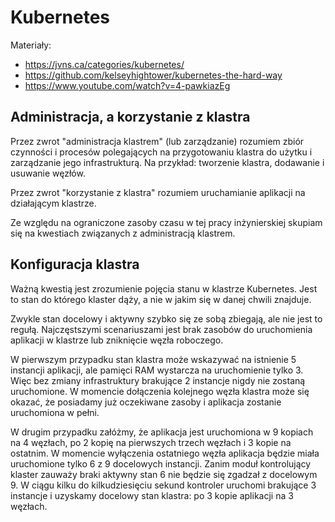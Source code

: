 
# Kubernetes

Materiały:

- https://jvns.ca/categories/kubernetes/
- https://github.com/kelseyhightower/kubernetes-the-hard-way
- https://www.youtube.com/watch?v=4-pawkiazEg

## Administracja, a korzystanie z klastra

Przez zwrot "administracja klastrem" (lub zarządzanie) rozumiem zbiór czynności 
i procesów polegających na przygotowaniu klastra do użytku i zarządzanie jego 
infrastrukturą. Na przykład: tworzenie klastra, dodawanie i usuwanie węzłów.

Przez zwrot "korzystanie z klastra" rozumiem uruchamianie aplikacji na
działającym klastrze.

Ze względu na ograniczone zasoby czasu w tej pracy inżynierskiej skupiam się na
kwestiach związanych z administracją klastrem.

## Konfiguracja klastra

Ważną kwestią jest zrozumienie pojęcia stanu w klastrze Kubernetes.
Jest to stan do którego klaster dąży, a nie w jakim się w danej chwili znajduje.

Zwykle stan docelowy i aktywny szybko się ze sobą zbiegają, ale nie jest to
regułą. Najczęstszymi scenariuszami jest brak zasobów do uruchomienia aplikacji
w klastrze lub zniknięcie węzła roboczego.

W pierwszym przypadku stan klastra może wskazywać na istnienie 5 instancji
aplikacji, ale pamięci RAM wystarcza na uruchomienie tylko 3. Więc bez zmiany
infrastruktury brakujące 2 instancje nigdy nie zostaną uruchomione. W momencie
dołączenia kolejnego węzła klastra może się okazać, że posiadamy już oczekiwane
zasoby i aplikacja zostanie uruchomiona w pełni.

W drugim przypadku załóżmy, że aplikacja jest uruchomiona w 9 kopiach na 4
węzłach, po 2 kopię na pierwszych trzech węzłach i 3 kopie na ostatnim.
W momencie wyłączenia ostatniego węzła aplikacja będzie miała uruchomione
tylko 6 z 9 docelowych instancji. Zanim moduł kontrolujący klaster zauważy braki
aktywny stan 6 nie będzie się zgadzał z docelowym 9. W ciągu kilku do 
kilkudziesięciu sekund kontroler uruchomi brakujące 3 instancje i uzyskamy 
docelowy stan klastra: po 3 kopie aplikacji na 3 węzłach.
